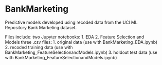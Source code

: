 # BankMarketing

Predictive models developed using recoded data from the UCI ML Repository Bank Marketing dataset. 

Files include:
  two Jupyter notebooks: 
      1. EDA
      2. Feature Selection and Models
  three .csv files: 
      1. original data (use with BankMarketing_EDA.ipynb)
      2. recoded training data (use with BankMarketing_FeatureSelectionandModels.ipynb)
      3. holdout test data (use with BankMarketing_FeatureSelectionandModels.ipynb)
